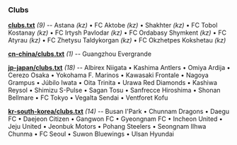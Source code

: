 

### Clubs


**[clubs.txt](clubs.txt)** _(9)_ -- 
Astana _(kz)_ •
FC Aktobe _(kz)_ •
Shakhter _(kz)_ •
FC Tobol Kostanay _(kz)_ •
FC Irtysh Pavlodar _(kz)_ •
FC Ordabasy Shymkent _(kz)_ •
FC Atyrau _(kz)_ •
FC Zhetysu Taldykorgan _(kz)_ •
FC Okzhetpes Kokshetau _(kz)_



**[cn-china/clubs.txt](cn-china/clubs.txt)** _(1)_ -- 
Guangzhou Evergrande



**[jp-japan/clubs.txt](jp-japan/clubs.txt)** _(18)_ -- 
Albirex Niigata •
Kashima Antlers •
Omiya Ardija •
Cerezo Osaka •
Yokohama F. Marinos •
Kawasaki Frontale •
Nagoya Grampus •
Júbilo Iwata •
Oita Trinita •
Urawa Red Diamonds •
Kashiwa Reysol •
Shimizu S-Pulse •
Sagan Tosu •
Sanfrecce Hiroshima •
Shonan Bellmare •
FC Tokyo •
Vegalta Sendai •
Ventforet Kofu



**[kr-south-korea/clubs.txt](kr-south-korea/clubs.txt)** _(14)_ -- 
Busan I'Park •
Chunnam Dragons •
Daegu FC •
Daejeon Citizen •
Gangwon FC •
Gyeongnam FC •
Incheon United •
Jeju United •
Jeonbuk Motors •
Pohang Steelers •
Seongnam Ilhwa Chunma •
FC Seoul •
Suwon Bluewings •
Ulsan Hyundai




